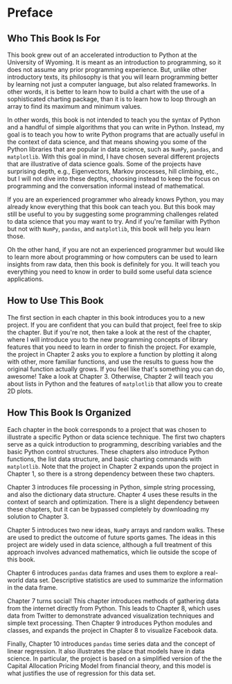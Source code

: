 # Preface

## Who This Book Is For

This book grew out of an accelerated introduction to Python at the University of Wyoming. It is meant as an introduction to programming, so it does not assume any prior programming experience. But, unlike other introductory texts, its philosophy is that you will learn programming better by learning not just a computer language, but also related frameworks. In other words, it is better to learn how to build a chart with the use of a sophisticated charting package, than it is to learn how to loop through an array to find its maximum and minimum values.

In other words, this book is not intended to teach you the syntax of Python and a handful of simple algorithms that you can write in Python. Instead, my goal is to teach you how to write Python programs that are actually useful in the context of data science, and that means showing you some of the Python libraries that are popular in data science, such as `NumPy`, `pandas`, and `matplotlib`. With this goal in mind, I have chosen several different projects that are illustrative of data science goals. Some of the projects have surprising depth, e.g., Eigenvectors, Markov processes, hill climbing, etc., but I will not dive into these depths, choosing instead to keep the focus on programming and the conversation informal instead of mathematical.

If you are an experienced programmer who already knows Python, you may already know everything that this book can teach you. But this book may still be useful to you by suggesting some programming challenges related to data science that you may want to try. And if you're familiar with Python but not with `NumPy`, `pandas`, and `matplotlib`, this book will help you learn those.

Oh the other hand, if you are not an experienced programmer but would like to learn more about programming or how computers can be used to learn insights from raw data, then this book  is definitely for you. It will teach you  everything you need to know in order to build some useful data science applications.

## How to Use This Book

The first section in each chapter in this book introduces you to a new project. If you are confident that you can build that project, feel free to skip the chapter. But if you're not, then take a look at the rest of the chapter, where I will introduce you to the new programming concepts of library features that you need to learn in order to finish the project. For example, the project in Chapter 2 asks you to explore a function by plotting it along with other, more familiar functions, and use the results to guess how the original function actually grows. If you feel like that's something you can do, awesome! Take a look at Chapter 3. Otherwise, Chapter 2 will teach you about lists in Python and the features of `matplotlib` that allow you to create 2D plots.

## How This Book Is Organized

Each chapter in the book corresponds to a project that was chosen to illustrate a specific Python or data science technique. The first two chapters serve as a quick introduction to programming, describing variables and the basic Python control structures.  These chapters also introduce Python functions, the list data structure, and basic charting commands with `matplotlib`. Note that the project in Chapter 2 expands upon the project in Chapter 1, so there is a strong dependency between these two chapters.

Chapter 3 introduces file processing in Python, simple string processing, and also the dictionary data structure. Chapter 4 uses these results in the context of search and optimization. There is a slight dependency between these chapters, but it can be bypassed completely by downloading my solution to Chapter 3.

Chapter 5 introduces two new ideas, `NumPy` arrays and random walks. These are used to predict the outcome of future sports games. The ideas in this project are widely used in data science, although a full treatment of this approach involves advanced mathematics, which lie outside the scope of this book.

Chapter 6 introduces `pandas` data frames and uses them to explore a real-world data set. Descriptive statistics are used to summarize the information in the data frame.

Chapter 7 turns social! This chapter introduces methods of gathering data from the internet directly from Python. This leads to Chapter 8, which uses data from Twitter to demonstrate advanced visualization techniques and simple text processing. Then Chapter 9 introduces Python modules and classes, and expands the project in Chapter 8 to visualize Facebook data.

Finally, Chapter 10 introduces `pandas` time series data and the concept of linear regression. It also illustrates the place that models have in data science. In particular, the project is based on a simplified version of the the Capital Allocation Pricing Model from financial theory, and this model is what justifies the use of regression for this data set.
